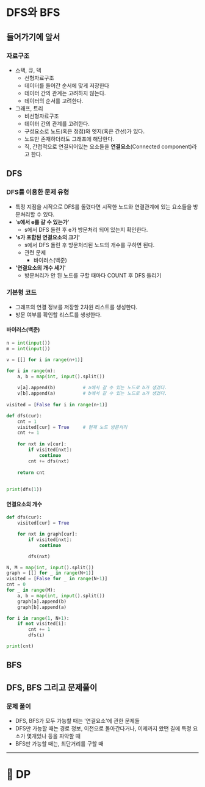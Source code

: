 # DFS와 BFS

## 들어가기에 앞서

### 자료구조

- 스택, 큐, 덱 
  - 선형자료구조
  - 데이터를 들어간 순서에 맞게 저장한다
  - 데이터 간의 관계는 고려하지 않는다.
  - 데이터의 순서를 고려한다.
- 그래프, 트리
  - 비선형자료구조
  - 데이터 간의 관계를 고려한다.
  - 구성요소로 노드(혹은 정점)와 엣지(혹은 간선)가 있다.
  - 노드만 존재하더라도 그래프에 해당한다.
  - 직, 간접적으로 연결되어있는 요소들을 **연결요소**(Connected component)라고 한다.





## DFS

### DFS를 이용한 문제 유형

- 특정 지점을 시작으로 DFS를 돌렸다면 시작한 노드와 연결관계에 있는 요소들을 방문처리할 수 있다.
- '**s에서 e를 갈 수 있는가**'
  - s에서 DFS 돌린 후 e가 방문처리 되어 있는지 확인한다.
- **'s가 포함된 연결요소의 크기'**
  - s에서 DFS 돌린 후 방문처리된 노드의 개수를 구하면 된다.
  - 관련 문제
    - 바이러스(백준)
- **'연결요소의 개수 세기'**
  - 방문처리가 안 된 노드를 구할 때마다 COUNT 후 DFS 돌리기



### 기본형 코드

- 그래프의 연결 정보를 저장할 2차원 리스트를 생성한다.
- 방문 여부를 확인할 리스트를 생성한다.


#### 바이러스(백준)

``` python
n = int(input())
m = int(input())

v = [[] for i in range(n+1)]

for i in range(m):
    a, b = map(int, input().split())
    
    v[a].append(b)			# a에서 갈 수 있는 노드로 b가 생겼다.
    v[b].append(a)			# b에서 갈 수 있는 노드로 a가 생겼다.
    
visited = [False for i in range(n+1)]

def dfs(cur):
    cnt = 1
    visited[cur] = True		# 현재 노드 방문처리
    cnt += 1
    
    for nxt in v[cur]: 
        if visited[nxt]:
            continue
        cnt += dfs(nxt)
        	
    return cnt
        
        
print(dfs(1))
```



#### 연결요소의 개수

``` python
def dfs(cur):
    visited[cur] = True

    for nxt in graph[cur]:
        if visited[nxt]:
            continue

        dfs(nxt)

N, M = map(int, input().split())
graph = [[] for _ in range(N+1)]
visited = [False for _ in range(N+1)]
cnt = 0
for _ in range(M):
    a, b = map(int, input().split())
    graph[a].append(b)
    graph[b].append(a)

for i in range(1, N+1):
    if not visited[i]:
        cnt += 1
        dfs(i)

print(cnt)
```





## BFS



## DFS, BFS 그리고 문제풀이

### 문제 풀이

- DFS, BFS가 모두 가능할 때는 '연결요소'에 관한 문제들 
- DFS만 가능할 때는 경로 정보, 이전으로 돌아간다거나, 이제까지 왔떤 길에 특정 요소가 몇개있나 등을 파악할 때
- BFS만 가능할 때는, 최단거리를 구할 때



---

# 🌱  DP

















